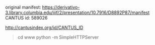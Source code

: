 original manifest: https://derivativo-3.library.columbia.edu/iiif/2/presentation/10.7916/D8892P87/manifest
CANTUS id: 589026

http://cantusindex.org/id/CANTUS_ID

> cd www
> python -m SimpleHTTPServer
